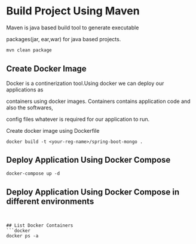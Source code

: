 # Build Project Using Maven

Maven is java based build tool to generate executable 

packages(jar, ear,war) for java based projects.

```bash
mvn clean package
```

## Create Docker Image
Docker is a continerization tool.Using docker we can deploy our applications as 

containers using docker images. Containers contains application code and also the softwares,

config files whatever is required for our application to run.

Create docker image using Dockerfile


```docker
docker build -t <your-reg-name>/spring-boot-mongo .
```

## Deploy Application Using Docker Compose 

```docker-compose 
docker-compose up -d 
```
## Deploy Application Using Docker Compose in different environments

```docker-compose -f docker-compose.yaml -f docker-compose-qa.yaml up -d


## List Docker Containers
```docker
docker ps -a
```

